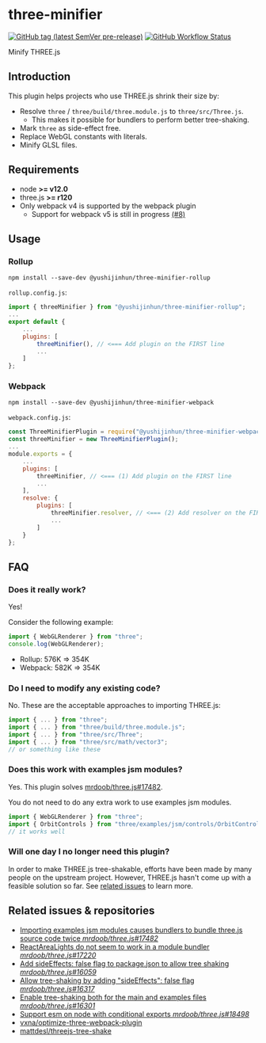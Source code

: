 # three-minifier
[![GitHub tag (latest SemVer pre-release)](https://img.shields.io/github/v/tag/yushijinhun/three-minifier?color=yellow&include_prereleases&label=version&sort=semver&style=flat-square)](https://github.com/yushijinhun/three-minifier/releases)
[![GitHub Workflow Status](https://img.shields.io/github/workflow/status/yushijinhun/three-minifier/CI?logo=github&style=flat-square)](https://github.com/yushijinhun/three-minifier/actions?query=workflow%3ACI)

Minify THREE.js

## Introduction
This plugin helps projects who use THREE.js shrink their size by:
 * Resolve `three` / `three/build/three.module.js` to `three/src/Three.js`.
    * This makes it possible for bundlers to perform better tree-shaking.
 * Mark `three` as side-effect free.
 * Replace WebGL constants with literals.
 * Minify GLSL files.

## Requirements
 * node **>= v12.0**
 * three.js **>= r120**
 * Only webpack v4 is supported by the webpack plugin
    * Support for webpack v5 is still in progress [(#8)](https://github.com/yushijinhun/three-minifier/issues/8)

## Usage

### Rollup
```
npm install --save-dev @yushijinhun/three-minifier-rollup
```

`rollup.config.js`:
```javascript
import { threeMinifier } from "@yushijinhun/three-minifier-rollup";
...
export default {
	...
	plugins: [
		threeMinifier(), // <=== Add plugin on the FIRST line
		...
	]
};
```

### Webpack
```
npm install --save-dev @yushijinhun/three-minifier-webpack
```

`webpack.config.js`:
```javascript
const ThreeMinifierPlugin = require("@yushijinhun/three-minifier-webpack");
const threeMinifier = new ThreeMinifierPlugin();
...
module.exports = {
	...
	plugins: [
		threeMinifier, // <=== (1) Add plugin on the FIRST line
		...
	],
	resolve: {
		plugins: [
			threeMinifier.resolver, // <=== (2) Add resolver on the FIRST line
			...
		]
	}
};
```

## FAQ
### Does it really work?
Yes!

Consider the following example:
```javascript
import { WebGLRenderer } from "three";
console.log(WebGLRenderer);
```
 * Rollup: 576K => 354K
 * Webpack: 582K => 354K

### Do I need to modify any existing code?
No. These are the acceptable approaches to importing THREE.js:
```javascript
import { ... } from "three";
import { ... } from "three/build/three.module.js";
import { ... } from "three/src/Three";
import { ... } from "three/src/math/vector3";
// or something like these
```

### Does this work with examples jsm modules?
Yes. This plugin solves [mrdoob/three.js#17482](https://github.com/mrdoob/three.js/issues/17482).

You do not need to do any extra work to use examples jsm modules.
```javascript
import { WebGLRenderer } from "three";
import { OrbitControls } from "three/examples/jsm/controls/OrbitControls";
// it works well
```

### Will one day I no longer need this plugin?
In order to make THREE.js tree-shakable, efforts have been made by many people on the upstream project.
However, THREE.js hasn't come up with a feasible solution so far. See [related issues](#related-issues--repositories) to learn more.

## Related issues & repositories
 * [Importing examples jsm modules causes bundlers to bundle three.js source code twice _mrdoob/three.js#17482_](https://github.com/mrdoob/three.js/issues/17482)
 * [ReactAreaLights do not seem to work in a module bundler _mrdoob/three.js#17220_](https://github.com/mrdoob/three.js/issues/17220)
 * [Add sideEffects: false flag to package.json to allow tree shaking _mrdoob/three.js#16059_](https://github.com/mrdoob/three.js/issues/16059)
 * [Allow tree-shaking by adding "sideEffects": false flag _mrdoob/three.js#16317_](https://github.com/mrdoob/three.js/pull/16317)
 * [Enable tree-shaking both for the main and examples files _mrdoob/three.js#16301_](https://github.com/mrdoob/three.js/pull/16301)
 * [Support esm on node with conditional exports _mrdoob/three.js#18498_](https://github.com/mrdoob/three.js/pull/18498)
 * [vxna/optimize-three-webpack-plugin](https://github.com/vxna/optimize-three-webpack-plugin)
 * [mattdesl/threejs-tree-shake](https://github.com/mattdesl/threejs-tree-shake)

